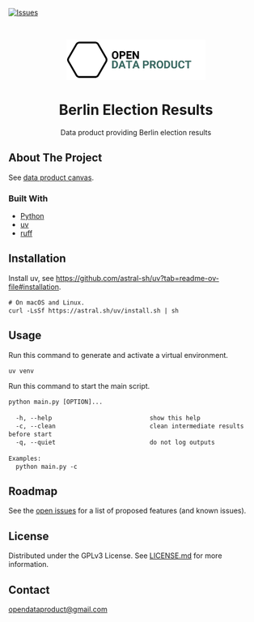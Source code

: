 [![Issues](https://img.shields.io/github/issues/open-data-product/open-data-product-berlin-election-results-source-aligned)](https://github.com/open-data-product/open-data-product-berlin-election-results-source-aligned/issues)

<br />
<p align="center">
  <a href="https://github.com/open-data-product/open-data-product-berlin-election-results-source-aligned">
    <img src="logo-with-text.png" alt="Logo" height="80">
  </a>

  <h1 align="center">Berlin Election Results</h1>

  <p align="center">
    Data product providing Berlin election results</a>
  </p>
</p>

## About The Project

See [data product canvas](docs/data-product-canvas.md).

### Built With

* [Python](https://www.python.org/)
* [uv](https://docs.astral.sh/uv/)
* [ruff](https://docs.astral.sh/ruff/)

## Installation

Install uv, see https://github.com/astral-sh/uv?tab=readme-ov-file#installation.

```shell
# On macOS and Linux.
curl -LsSf https://astral.sh/uv/install.sh | sh
```

## Usage

Run this command to generate and activate a virtual environment.

```shell
uv venv
```

Run this command to start the main script.

```shell script
python main.py [OPTION]...

  -h, --help                           show this help
  -c, --clean                          clean intermediate results before start
  -q, --quiet                          do not log outputs

Examples:
  python main.py -c
```

## Roadmap

See the [open issues](https://github.com/open-data-product/open-data-product-berlin-election-results-source-aligned/issues) for a list of proposed features (and
 known issues).

## License

Distributed under the GPLv3 License. See [LICENSE.md](./LICENSE.md) for more information.

## Contact

opendataproduct@gmail.com
